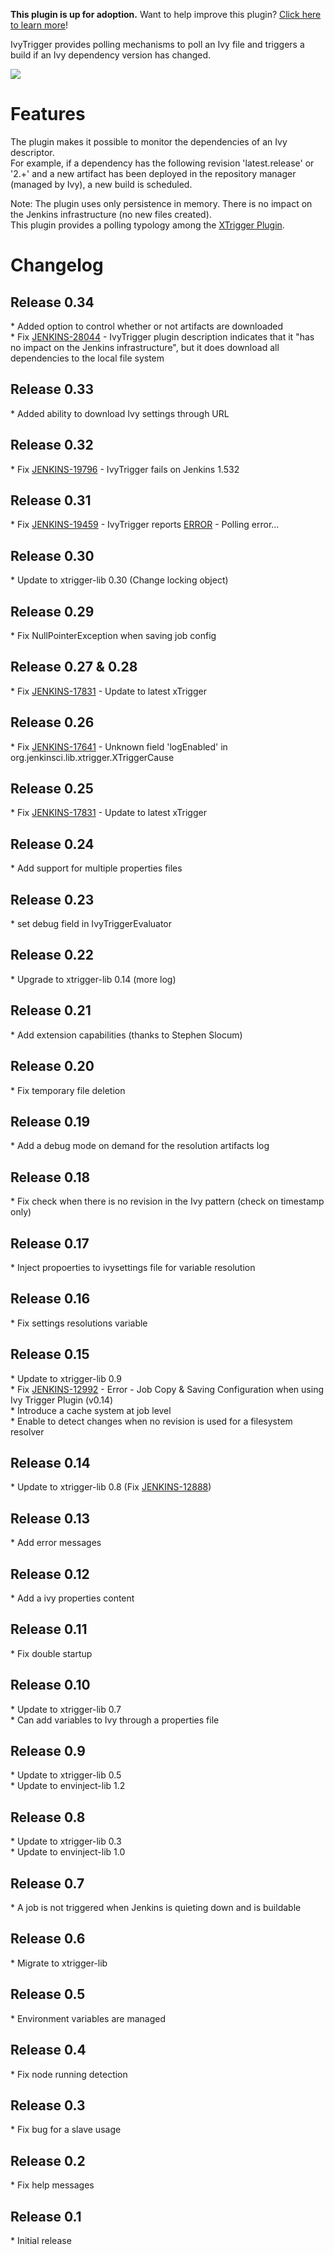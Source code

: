 **This plugin is up for adoption.** Want to help improve this plugin?
[Click here to learn
more](http://localhost:8085/display/JENKINS/Adopt+a+Plugin "Adopt a Plugin")!

IvyTrigger provides polling mechanisms to poll an Ivy file and triggers
a build if an Ivy dependency version has changed.  

![](docs/images/ivy_trigger.png)

# Features

The plugin makes it possible to monitor the dependencies of an Ivy
descriptor.  
For example, if a dependency has the following revision 'latest.release'
or '2.+' and a new artifact has been deployed in the repository manager
(managed by Ivy), a new build is scheduled.

Note: The plugin uses only persistence in memory. There is no impact on
the Jenkins infrastructure (no new files created).  
This plugin provides a polling typology among the [XTrigger
Plugin](http://localhost:8085/display/JENKINS/XTrigger+Plugin).

# Changelog

## Release 0.34

\* Added option to control whether or not artifacts are downloaded  
\* Fix
[JENKINS-28044](https://issues.jenkins-ci.org/browse/JENKINS-28044) -
IvyTrigger plugin description indicates that it "has no impact on the
Jenkins infrastructure", but it does download all dependencies to the
local file system

## Release 0.33

\* Added ability to download Ivy settings through URL

## Release 0.32

\* Fix
[JENKINS-19796](https://issues.jenkins-ci.org/browse/JENKINS-19796) -
IvyTrigger fails on Jenkins 1.532

## Release 0.31

\* Fix
[JENKINS-19459](https://issues.jenkins-ci.org/browse/JENKINS-19459) -
IvyTrigger reports
[ERROR](http://localhost:8085/display/JENKINS/IvyTrigger+Plugin#) -
Polling error...

## Release 0.30

\* Update to xtrigger-lib 0.30 (Change locking object)

## Release 0.29

\* Fix NullPointerException when saving job config

## Release 0.27 & 0.28

\* Fix
[JENKINS-17831](https://issues.jenkins-ci.org/browse/JENKINS-17831) -
Update to latest xTrigger

## Release 0.26

\* Fix
[JENKINS-17641](https://issues.jenkins-ci.org/browse/JENKINS-17641) -
Unknown field 'logEnabled' in org.jenkinsci.lib.xtrigger.XTriggerCause

## Release 0.25

\* Fix
[JENKINS-17831](https://issues.jenkins-ci.org/browse/JENKINS-17831) -
Update to latest xTrigger

## Release 0.24

\* Add support for multiple properties files

## Release 0.23

\* set debug field in IvyTriggerEvaluator

## Release 0.22

\* Upgrade to xtrigger-lib 0.14 (more log)

## Release 0.21

\* Add extension capabilities (thanks to Stephen Slocum)

## Release 0.20

\* Fix temporary file deletion

## Release 0.19

\* Add a debug mode on demand for the resolution artifacts log

## Release 0.18

\* Fix check when there is no revision in the Ivy pattern (check on
timestamp only)

## Release 0.17

\* Inject propoerties to ivysettings file for variable resolution

## Release 0.16

\* Fix settings resolutions variable

## Release 0.15

\* Update to xtrigger-lib 0.9  
\* Fix
[JENKINS-12992](https://issues.jenkins-ci.org/browse/JENKINS-12992) -
Error - Job Copy & Saving Configuration when using Ivy Trigger Plugin
(v0.14)  
\* Introduce a cache system at job level  
\* Enable to detect changes when no revision is used for a filesystem
resolver

## Release 0.14

\* Update to xtrigger-lib 0.8 (Fix
[JENKINS-12888](https://issues.jenkins-ci.org/browse/JENKINS-12888))

## Release 0.13

\* Add error messages

## Release 0.12

\* Add a ivy properties content

## Release 0.11

\* Fix double startup

## Release 0.10

\* Update to xtrigger-lib 0.7  
\* Can add variables to Ivy through a properties file

## Release 0.9

\* Update to xtrigger-lib 0.5  
\* Update to envinject-lib 1.2

## Release 0.8

\* Update to xtrigger-lib 0.3  
\* Update to envinject-lib 1.0

## Release 0.7

\* A job is not triggered when Jenkins is quieting down and is buildable

## Release 0.6

\* Migrate to xtrigger-lib

## Release 0.5

\* Environment variables are managed

## Release 0.4

\* Fix node running detection

## Release 0.3

\* Fix bug for a slave usage

## Release 0.2

\* Fix help messages

## Release 0.1

\* Initial release
